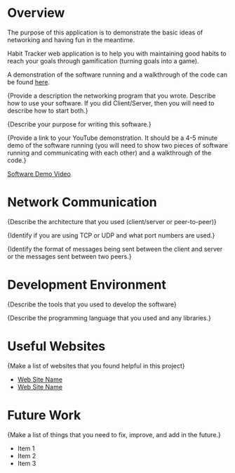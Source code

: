# Overview

The purpose of this application is to demonstrate the basic ideas of networking and having fun in the meantime.

 Habit Tracker web application is to help you with maintaining good habits to reach your goals through gamification (turning goals into a game).


A demonstration of the software running and a walkthrough of the code can be found [here](https://youtu.be/59-zcpUUY28).





{Provide a description the networking program that you wrote. Describe how to use your software.  If you did Client/Server, then you will need to describe how to start both.}

{Describe your purpose for writing this software.}

{Provide a link to your YouTube demonstration.  It should be a 4-5 minute demo of the software running (you will need to show two pieces of software running and communicating with each other) and a walkthrough of the code.}

[Software Demo Video](http://youtube.link.goes.here)

# Network Communication

{Describe the architecture that you used (client/server or peer-to-peer)}

{Identify if you are using TCP or UDP and what port numbers are used.}

{Identify the format of messages being sent between the client and server or the messages sent between two peers.}

# Development Environment

{Describe the tools that you used to develop the software}

{Describe the programming language that you used and any libraries.}

# Useful Websites

{Make a list of websites that you found helpful in this project}
* [Web Site Name](http://url.link.goes.here)
* [Web Site Name](http://url.link.goes.here)

# Future Work

{Make a list of things that you need to fix, improve, and add in the future.}
* Item 1
* Item 2
* Item 3